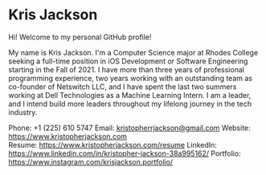 # Kris Jackson

Hi! Welcome to my personal GitHub profile! 

My name is Kris Jackson. I'm a Computer Science major at Rhodes College seeking a full-time position in iOS Development or Software Engineering starting in the Fall of 2021. I have more than three years of professional programming experience, two years working with an outstanding team as co-founder of Netswitch LLC, and I have spent the last two summers working at Dell Technologies as a Machine Learning Intern. I am a leader, and I intend build more leaders throughout my lifelong journey in the tech industry.

Phone: +1 (225) 610 5747
Email: kristopherrjackson@gmail.com
Website: <https://www.kristopherjackson.com><br/>
Resume: <https://www.kristopherjackson.com/resume>
LinkedIn: <https://www.linkedin.com/in/kristopher-jackson-38a995162/>
Portfolio: <https://www.instagram.com/krisjackson.portfolio/>

<!--
**KrisJackson/KrisJackson** is a ✨ _special_ ✨ repository because its `README.md` (this file) appears on your GitHub profile.

Here are some ideas to get you started:

- 🔭 I’m currently working on ...
- 🌱 I’m currently learning ...
- 👯 I’m looking to collaborate on ...
- 🤔 I’m looking for help with ...
- 💬 Ask me about ...
- 📫 How to reach me: ...
- 😄 Pronouns: ...
- ⚡ Fun fact: ...
-->
